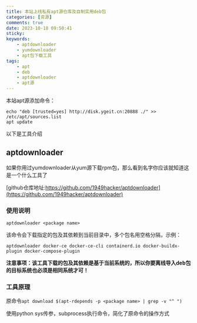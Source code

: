```yaml
---
title: 本站上线私有apt源仓库及自制实用deb包
categories: [资源]
comments: true
date: 2023-10-18 09:50:41
sticky:
keywords:
    - aptdownloader
    - yumdownloader
    - apt包下载工具
tags:
    - apt
    - deb
    - aptdownloader
    - apt源
---
```


本站apt源添加命令：

```shell
echo "deb [trusted=yes] http://disk.ygeit.cn:20888 ./" >> /etc/apt/sources.list
apt update
```

以下是工具介绍

<!-- more -->

## aptdownloader

如果你用过yumdownloader从yum源下载rpm包，那么看到名字你应该就知道这是一个什么工具了

[github仓库地址:https://github.com/1949hacker/aptdownloader](https://github.com/1949hacker/aptdownloader)

### 使用说明

`aptdownloader <package name>`

该命令会下载指定的包及其依赖到当前目录中，多个包名用空格分隔，示例：

`aptdownloader docker-ce docker-ce-cli containerd.io docker-buildx-plugin docker-compose-plugin`

**注意事项：该工具下载的包及其依赖是基于当前系统的，所以你要离线导入deb包的目标系统也必须是相同系统才可！**

### 工具原理

原命令`apt download $(apt-rdepends -p <package name> | grep -v "^ ")`

使用python sys传参，subprocess执行命令，简化了原命令的操作方式
